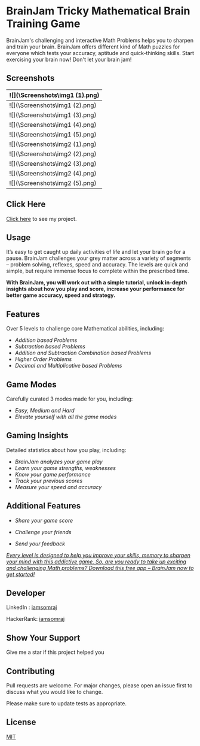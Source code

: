 # BrainJam Tricky Mathematical Brain Training Game
BrainJam's challenging and interactive Math Problems helps you to sharpen and train your brain. BrainJam offers different kind of Math puzzles for everyone which tests your accuracy, aptitude and quick-thinking skills. Start exercising your brain now! Don't let your brain jam!

## Screenshots

| ![](\Screenshots\img1 (1).png) |
| ----------------------------- |
| ![](\Screenshots\img1 (2).png) |
| ![](\Screenshots\img1 (3).png) |
| ![](\Screenshots\img1 (4).png) |
| ![](\Screenshots\img1 (5).png) |
| ![](\Screenshots\img2 (1).png) |
| ![](\Screenshots\img2 (2).png) |
| ![](\Screenshots\img2 (3).png) |
| ![](\Screenshots\img2 (4).png) |
| ![](\Screenshots\img2 (5).png) |



## Click Here

[Click here](https://play.google.com/store/apps/details?id=com.somrajstudio.somrajmukherjee.brainjam) to see my project.

## Usage

It’s easy to get caught up daily activities of life and let your brain go for a pause. BrainJam challenges your grey matter across a variety of segments – problem solving, reflexes, speed and accuracy. The levels are quick and simple, but require immense focus to complete within the prescribed time.

**With BrainJam, you will work out with a simple tutorial, unlock in-depth insights about how you play and score, increase your performance for better game accuracy, speed and strategy.**

## Features

Over 5 levels to challenge core Mathematical abilities, including:

- *Addition based Problems*
- *Subtraction based Problems*
- *Addition and Subtraction Combination based Problems*
- *Higher Order Problems*
- *Decimal and Multiplicative based Problems*

## Game Modes

Carefully curated 3 modes made for you, including:

- *Easy, Medium and Hard*
- *Elevate yourself with all the game modes*

## Gaming Insights

Detailed statistics about how you play, including:

- *BrainJam analyzes your game play*
- *Learn your game strengths, weaknesses*
- *Know your game performance*
- *Track your previous scores*
- *Measure your speed and accuracy*

## Additional Features

- *Share your game score*

- *Challenge your friends*

- *Send your feedback*

  

*<u>Every level is designed to help you improve your skills, memory to sharpen your mind with this addictive game. So, are you ready to take up exciting and challenging Math problems? Download this free app – BrainJam now to get started!</u>*



## Developer

LinkedIn : [iamsomraj](https://www.linkedin.com/in/iamsomraj/)

HackerRank: [iamsomraj](https://www.hackerrank.com/iamsomraj?hr_r=1) 

## Show Your Support

Give me a star if this project helped you

## Contributing

Pull requests are welcome. For major changes, please open an issue first to discuss what you would like to change.

Please make sure to update tests as appropriate.

## License

[MIT](https://choosealicense.com/licenses/mit/)
